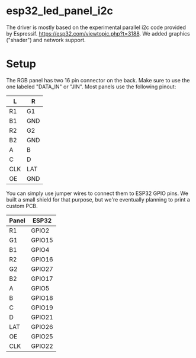 # esp32_led_panel_i2c
The driver is mostly based on the experimental parallel i2c code provided by Espressif. https://esp32.com/viewtopic.php?t=3188. We added graphics ("shader") and network support.


# Setup

The RGB panel has two 16 pin connector on the back. Make sure to use the one labeled "DATA_IN" or "JIN". Most panels use the following pinout:

|  L  |  R  |
|-----|-----|
| R1  | G1  |
| B1  | GND |
| R2  | G2  |
| B2  | GND |
| A   | B   |
| C   | D   |
| CLK | LAT |
| OE  | GND |

You can simply use jumper wires to connect them to ESP32 GPIO pins. We built a small shield for that purpose, but we're eventually planning to print a custom PCB.

| Panel | ESP32  |
|-------|--------|
| R1    | GPIO2  |
| G1    | GPIO15 |
| B1    | GPIO4  |
| R2    | GPIO16 |
| G2    | GPIO27 |
| B2    | GPIO17 |
| A     | GPIO5  |
| B     | GPIO18 |
| C     | GPIO19 |
| D     | GPIO21 |
| LAT   | GPIO26 |
| OE    | GPIO25 |
| CLK   | GPIO22 |